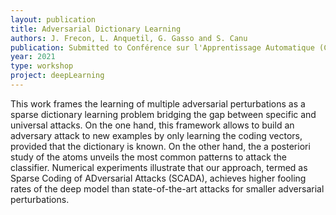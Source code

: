 ```yaml
---
layout: publication
title: Adversarial Dictionary Learning
authors: J. Frecon, L. Anquetil, G. Gasso and S. Canu
publication: Submitted to Conférence sur l'Apprentissage Automatique (CAp)
year: 2021
type: workshop
project: deepLearning
---
```


This work frames the learning of multiple adversarial perturbations as a sparse dictionary learning problem bridging  the gap between specific and universal attacks. On the one hand, this framework allows to build an adversary attack to new examples by only learning the coding vectors, provided that the dictionary is known. On the other hand, the a posteriori study of the atoms unveils the most common patterns to attack the classifier. Numerical experiments illustrate that our approach, termed as Sparse Coding of ADversarial Attacks (SCADA), achieves higher fooling rates of the deep model than state-of-the-art attacks for smaller adversarial perturbations.
